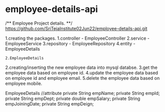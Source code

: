 # employee-details-api

/**
	Employee Project details.
**/
https://github.com/SriTejaInstitute02Jun22/employee-details-api.git

1.creating the packages.
	1.controller		-	EmployeeController
	2.service			-	EmployeeService
	3.repository		-	EmployeeRepository
	4.entity			-	EmployeeDetails
	
	2.EmployeeDetails
	

2.creating/inserting the new employee data into mysql databse.
3.get the employee data based on employee id.
4.update the employee data based on employee id and employee email.
5.delete the employee data based on employee mobile.


EmployeeDetails
	//attribute
	private String empName;
	private String empId;
	private String empDept;
	private double empSalary;
	private String empJoiningDate;
	private String empDeign;
	
